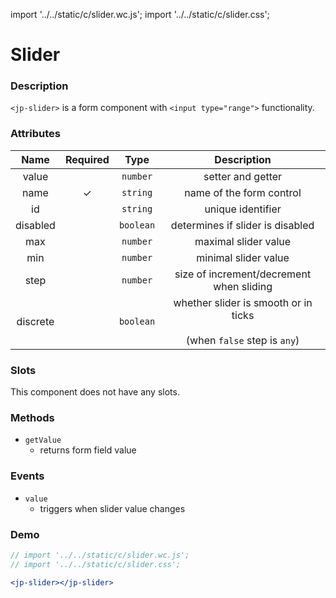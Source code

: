 import '../../static/c/slider.wc.js';
import '../../static/c/slider.css';

# Slider

### Description

`<jp-slider>` is a form component with `<input type="range">` functionality.

### Attributes

| **Name** | **Required** | **Type**  |                               **Description**                               |
| :------: | :----------: | :-------: | :-------------------------------------------------------------------------: |
|  value   |              | `number`  |                              setter and getter                              |
|   name   |      ✓       | `string`  |                          name of the form control                           |
|    id    |              | `string`  |                              unique identifier                              |
| disabled |              | `boolean` |                      determines if slider is disabled                       |
|   max    |              | `number`  |                            maximal slider value                             |
|   min    |              | `number`  |                            minimal slider value                             |
|   step   |              | `number`  |                  size of increment/decrement when sliding                   |
| discrete |              | `boolean` | whether slider is smooth or in ticks <br></br> (when `false` step is `any`) |

### Slots

This component does not have any slots.

### Methods

- `getValue`
  - returns form field value

### Events

- `value`
  - triggers when slider value changes

### Demo

```jsx live
// import '../../static/c/slider.wc.js';
// import '../../static/c/slider.css';

<jp-slider></jp-slider>
```
